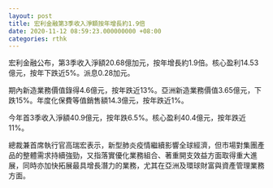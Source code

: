 ```yaml
---
layout: post
title: 宏利金融第3季收入淨額按年增長約1.9倍
date: 2020-11-12 08:59:23.000000000 +08:00
categories: rthk
---
```


宏利金融公布，第3季收入淨額20.68億加元，按年增長約1.9倍。核心盈利14.53億元，按年下跌近5%。派息0.28加元。

期內新造業務價值錄得4.6億元，按年跌近13%。亞洲新造業務價值3.65億元，下跌15%。年度化保費等值銷售額14.3億元，按年跌近1%。

今年首3季收入淨額40.9億元，按年跌6.5%。核心盈利40.4億元，按年跌近11%。

總裁兼首席執行官高瑞宏表示，新型肺炎疫情繼續影響全球經濟，但市場對集團產品的整體需求持續強勁，又指落實優化業務組合、著重開支效益方面取得重大進展，同時亦加快拓展最具增長潛力的業務，尤其在亞洲及環球財富與資產管理業務方面。
